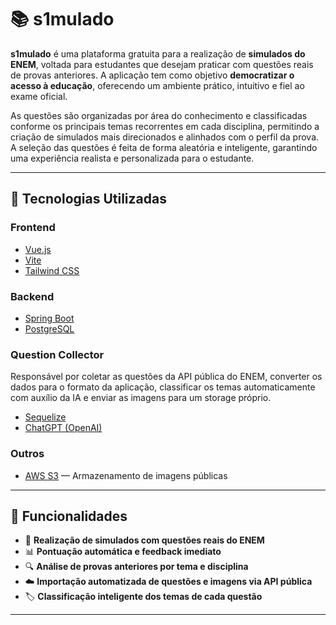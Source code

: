 # 📚 s1mulado

**s1mulado** é uma plataforma gratuita para a realização de **simulados do ENEM**, voltada para estudantes que desejam praticar com questões reais de provas anteriores. A aplicação tem como objetivo **democratizar o acesso à educação**, oferecendo um ambiente prático, intuitivo e fiel ao exame oficial.

As questões são organizadas por área do conhecimento e classificadas conforme os principais temas recorrentes em cada disciplina, permitindo a criação de simulados mais direcionados e alinhados com o perfil da prova. A seleção das questões é feita de forma aleatória e inteligente, garantindo uma experiência realista e personalizada para o estudante.

---

## 🚀 Tecnologias Utilizadas

### Frontend
- [Vue.js](https://vuejs.org/)
- [Vite](https://vitejs.dev/)
- [Tailwind CSS](https://tailwindcss.com/)

### Backend
- [Spring Boot](https://spring.io/projects/spring-boot)
- [PostgreSQL](https://www.postgresql.org/)

### Question Collector
Responsável por coletar as questões da API pública do ENEM, converter os dados para o formato da aplicação, classificar os temas automaticamente com auxílio da IA e enviar as imagens para um storage próprio.

- [Sequelize](https://sequelize.org/)
- [ChatGPT (OpenAI)](https://openai.com/)

### Outros
- [AWS S3](https://aws.amazon.com/s3/) — Armazenamento de imagens públicas

---

## 🧩 Funcionalidades

- 🧠 **Realização de simulados com questões reais do ENEM**
- 📊 **Pontuação automática e feedback imediato**
- 🔍 **Análise de provas anteriores por tema e disciplina**
- ☁️ **Importação automatizada de questões e imagens via API pública**
- 🏷️ **Classificação inteligente dos temas de cada questão**

---
